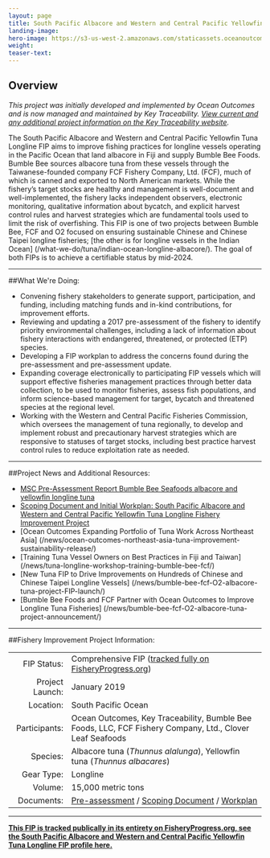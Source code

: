 ```yaml
---
layout: page 
title: South Pacific Albacore and Western and Central Pacific Yellowfin Tuna Longline FIP
landing-image:
hero-image: https://s3-us-west-2.amazonaws.com/staticassets.oceanoutcomes.org/hero+photos/south-pacific-longline-albacore-yellowfin-hero.jpg
weight: 
teaser-text:
---
```

<h2>Overview</h2>

*This project was initially developed and implemented by Ocean Outcomes and is now managed and maintained by Key Traceability. <a href="http://keytraceability.com/" target="_blank">View current and any additional project information on the Key Traceability website</a>.*

The South Pacific Albacore and Western and Central Pacific Yellowfin Tuna Longline FIP aims to improve fishing practices for longline vessels operating in the Pacific Ocean that land albacore in Fiji and supply Bumble Bee Foods. Bumble Bee sources albacore tuna from these vessels through the Taiwanese-founded company FCF Fishery Company, Ltd. (FCF), much of which is canned and exported to North American markets. While the fishery’s target stocks are healthy and management is well-document and well-implemented, the fishery lacks independent observers, electronic monitoring, qualitative information about bycatch, and explicit harvest control rules and harvest strategies which are fundamental tools used to limit the risk of overfishing. This FIP is one of two projects between Bumble Bee, FCF and O2 focused on ensuring sustainable Chinese and Chinese Taipei longline fisheries; [the other is for longline vessels in the Indian Ocean] (/what-we-do/tuna/indian-ocean-longline-albacore/). The goal of both FIPs is to achieve a certifiable status by mid-2024.

---

##What We're Doing:

* Convening fishery stakeholders to generate support, participation, and funding, including matching funds and in-kind contributions, for improvement efforts.
* Reviewing and updating a 2017 pre-assessment of the fishery to identify priority environmental challenges, including a lack of information about fishery interactions with endangered, threatened, or protected (ETP) species.
* Developing a FIP workplan to address the concerns found during the pre-assessment and pre-assessment update.
* Expanding coverage electronically to participating FIP vessels which will support effective fisheries management practices through better data collection, to be used to monitor fisheries, assess fish populations, and inform science-based management for target, bycatch and threatened species at the regional level.
* Working with the Western and Central Pacific Fisheries Commission, which oversees the management of tuna regionally, to develop and implement robust and precautionary harvest strategies which are responsive to statuses of target stocks, including best practice harvest control rules to reduce exploitation rate as needed.

---

##Project News and Additional Resources:

* <a href="https://s3-us-west-2.amazonaws.com/staticassets.oceanoutcomes.org/supporting+documents/Fishery+Project+Resources/WCP+Albacore+and+Yellowfin+Pre-assessment+3167R01B_MASTER_FINAL.pdf" target="_blank">MSC Pre-Assessment Report Bumble Bee Seafoods albacore and yellowfin longline tuna</a>
* <a href="https://s3-us-west-2.amazonaws.com/staticassets.oceanoutcomes.org/supporting+documents/Fishery+Project+Resources/FINAL+BB+WCPO+FIP+Scoping+Document+May19.pdf" target="_blank">Scoping Document and Initial Workplan: South Pacific Albacore and Western and Central Pacific Yellowfin Tuna Longline Fishery Improvement Project</a>
* [Ocean Outcomes Expanding Portfolio of Tuna Work Across Northeast Asia] (/news/ocean-outcomes-northeast-asia-tuna-improvement-sustainability-release/)
* [Training Tuna Vessel Owners on Best Practices in Fiji and Taiwan] (/news/tuna-longline-workshop-training-bumble-bee-fcf/)
* [New Tuna FIP to Drive Improvements on Hundreds of Chinese and Chinese Taipei Longline Vessels] (/news/bumble-bee-fcf-O2-albacore-tuna-project-FIP-launch/)
* [Bumble Bee Foods and FCF Partner with Ocean Outcomes to Improve Longline Tuna Fisheries] (/news/bumble-bee-fcf-O2-albacore-tuna-project-announcement/)

---

##Fishery Improvement Project Information:

|||
| ---: | --- |
| FIP Status: | Comprehensive FIP (<a href="https://fisheryprogress.org/fip-profile/western-and-central-pacific-albacore-and-yellowfin-tuna-longline">tracked fully on FisheryProgress.org</a>) |
| Project Launch: | January 2019 |
| Location: | South Pacific Ocean |
| Participants: | Ocean Outcomes, Key Traceability, Bumble Bee Foods, LLC, FCF Fishery Company, Ltd., Clover Leaf Seafoods |
| Species: | Albacore tuna (*Thunnus alalunga*), Yellowfin tuna (*Thunnus albacares*) |
| Gear Type: | Longline |
| Volume: | 15,000 metric tons |
| Documents: | <a href="https://s3-us-west-2.amazonaws.com/staticassets.oceanoutcomes.org/supporting+documents/Fishery+Project+Resources/WCP+Albacore+and+Yellowfin+Pre-assessment+3167R01B_MASTER_FINAL.pdf" target="_blank">Pre-assessment</a> / <a href="https://s3-us-west-2.amazonaws.com/staticassets.oceanoutcomes.org/supporting+documents/Fishery+Project+Resources/FINAL+BB+WCPO+FIP+Scoping+Document+May19.pdf" target="_blank">Scoping Document</a> / <a href="https://s3-us-west-2.amazonaws.com/staticassets.oceanoutcomes.org/supporting+documents/Fishery+Project+Resources/FINAL+BB+WCPO+FIP+Workplan+May19.pdf" target="_blank">Workplan</a> |

---

<a href="https://fisheryprogress.org/fip-profile/western-and-central-pacific-albacore-and-yellowfin-tuna-longline" target="_blank">**This FIP is tracked publically in its entirety on FisheryProgress.org, see the South Pacific Albacore and Western and Central Pacific Yellowfin Tuna Longline FIP profile here.**</a>
